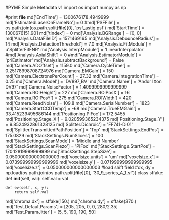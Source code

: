 #PYME Simple Metadata v1
import os
import numpy as np

#print __file__
md['EndTime'] = 1300676178.4949999
md['EstimatedLaserOnFrameNo'] = 0
#md['PSFFile'] = os.path.join(os.path.split(__file__)[0], 'psf_astig.psf')
md['StartTime'] = 1300676151.901
md['tIndex'] = 0
md['Analysis.BGRange'] = [0, 0]
md['Analysis.DataFileID'] = 1571469165
md['Analysis.DebounceRadius'] = 14
md['Analysis.DetectionThreshold'] = 7.0
md['Analysis.FitModule'] = u'SplitterFitFNR'
md['Analysis.InterpModule'] = 'LinearInterpolator'
#md['Analysis.AxialShift'] = 0
#md['Analysis.EstimatorModule'] = 'priEstimator'
md['Analysis.subtractBackground'] = False
md['Camera.ADOffset'] = 1159.0
md['Camera.CycleTime'] = 0.25178998708724976
md['Camera.EMGain'] = 150
md['Camera.ElectronsPerCount'] = 27.32
md['Camera.IntegrationTime'] = 0.25
md['Camera.Model'] = 'DV897_BV'
md['Camera.Name'] = 'Andor IXon DV97'
md['Camera.NoiseFactor'] = 1.4099999999999999
md['Camera.ROIHeight'] = 227
md['Camera.ROIPosX'] = 16
md['Camera.ROIPosY'] = 275
md['Camera.ROIWidth'] = 420
md['Camera.ReadNoise'] = 109.8
md['Camera.SerialNumber'] = 1823
md['Camera.StartCCDTemp'] = -68
md['Camera.TrueEMGain'] = 33.415239495686144
md['Positioning.PIFoc'] = 172.5455
md['Positioning.Stage_X'] = 9.020599365234375
md['Positioning.Stage_Y'] = 9.8524932861328125
md['Splitter.Dichroic'] = 'FF741-Di01'
md['Splitter.TransmittedPathPosition'] = 'Top'
md['StackSettings.EndPos'] = 175.0829
md['StackSettings.NumSlices'] = 100
md['StackSettings.ScanMode'] = 'Middle and Number'
md['StackSettings.ScanPiezo'] = 'PIFoc'
md['StackSettings.StartPos'] = 170.12819999999999
md['StackSettings.StepSize'] = 0.050000000000000003
md['voxelsize.units'] = 'um'
md['voxelsize.x'] = 0.073999999999999996
md['voxelsize.y'] = 0.071999999999999995
md['voxelsize.z'] = 0.050000000000000003
#load shift field
#dx, dy = np.load(os.path.join(os.path.split(__file__)[0], '30_9_series_A_1.sf'))
class sffake:
    def __init__(self, val):
        self.val = val

    def ev(self, x, y):
        return self.val

md['chroma.dx'] = sffake(150.)
md['chroma.dy'] = sffake(370.)
md['Test.DefaultParams'] = [205, 205, 0, 0, 280/2.35]
md['Test.ParamJitter'] = [5, 5, 190, 190, 50]
